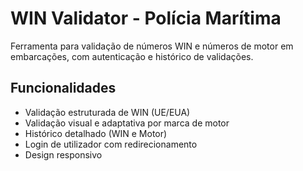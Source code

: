 # WIN Validator - Polícia Marítima

Ferramenta para validação de números WIN e números de motor em embarcações, com autenticação e histórico de validações.

## Funcionalidades
- Validação estruturada de WIN (UE/EUA)
- Validação visual e adaptativa por marca de motor
- Histórico detalhado (WIN e Motor)
- Login de utilizador com redirecionamento
- Design responsivo
